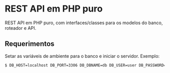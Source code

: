 # REST API em PHP puro
REST API em PHP puro, com interfaces/classes para os modelos do banco, roteador e API.
## Requerimentos
Setar as variáveis de ambiente para o banco e iniciar o servidor. Exemplo:
```bash
$ DB_HOST=localhost DB_PORT=3306 DB_DBNAME=db DB_USER=user DB_PASSWORD=12345 php -S localhost:8080
```
